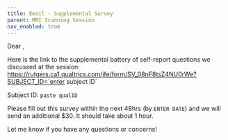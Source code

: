 ```yaml
---
title: Email - Supplemental Survey
parent: MRI Scanning Session
nav_enabled: true 
---
```

Dear   ,

Here is the link to the supplemental battery of self-report questions we discussed at the session: https://rutgers.ca1.qualtrics.com/jfe/form/SV_08nF8tsZ4NU0rWe?SUBJECT_ID=`enter subject ID`

Subject ID: `paste qualID`

Please fill out this survey within the next 48hrs (by `ENTER DATE`) and we will send an additional $30. It should take about 1 hour.  

Let me know if you have any questions or concerns!
